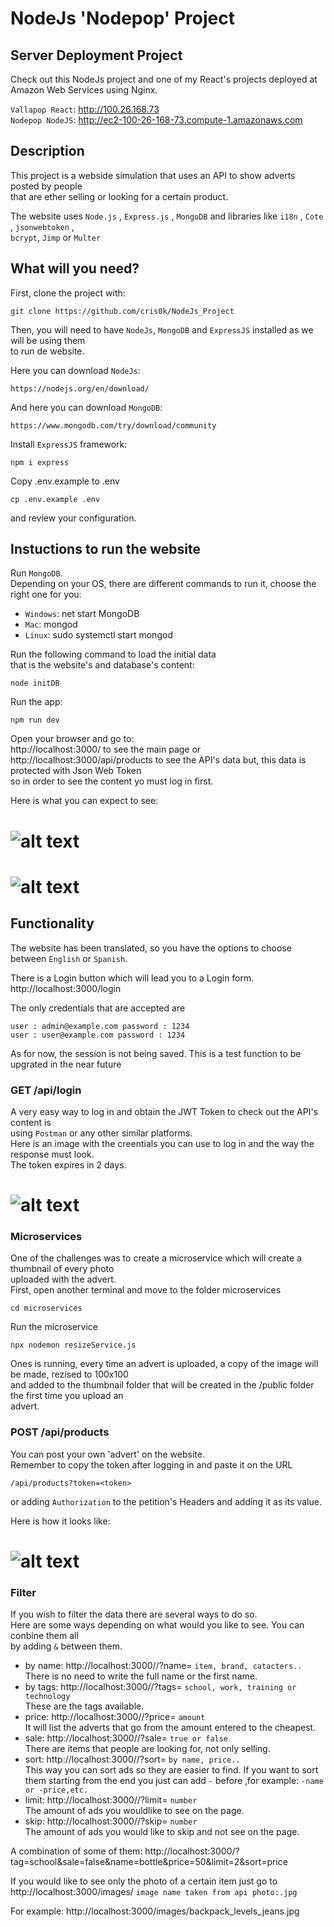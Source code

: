 # NodeJs 'Nodepop' Project

## Server Deployment Project

Check out this NodeJs project and one of my React's projects deployed at Amazon Web Services using Nginx.

`Vallapop React`: http://100.26.168.73 \
`Nodepop NodeJS`: http://ec2-100-26-168-73.compute-1.amazonaws.com

## Description

This project is a webside simulation that uses an API to show adverts posted by people\
that are ether selling or looking for a certain product.

The website uses `Node.js` , `Express.js` , `MongoDB` and libraries like `i18n` , `Cote` , `jsonwebtoken` ,\
`bcrypt`, `Jimp` or `Multer`

## What will you need?

First, clone the project with:

```
git clone https://github.com/cris0k/NodeJs_Project
```
Then, you will need to have `NodeJs`, `MongoDB` and `ExpressJS` installed as we will be using them\
to run de website.

Here you can download `NodeJs`:

```
https://nodejs.org/en/download/
```
And here you can download `MongoDB`:

```
https://www.mongodb.com/try/download/community
```
Install  `ExpressJS` framework:
```
npm i express
```
Copy .env.example to .env

```
cp .env.example .env
```
and review your configuration.

## Instuctions to run the website

Run `MongoDB`.\
Depending on your OS, there are different commands to run it, choose the right one for you:

- `Windows`: net start MongoDB
- `Mac`: mongod
- `Linux`: sudo systemctl start mongod

Run the following command to load the initial data \
that is the website's and database's content:
```
node initDB
```
Run the app:
```
npm run dev
```
Open your browser and go to:\
http://localhost:3000/  to see the main page or\
http://localhost:3000/api/products to see the API's data but,
this data is protected with Json Web Token\
so in order to
see the content yo must log in first.

Here is what you can expect to see:
# ![alt text](https://github.com/cris0k/NodeJs_Project/blob/main/public/images/Screenshot-exmple-mainpage.png)
# ![alt text](https://github.com/cris0k/NodeJs_Project/blob/main/public/images/Screenshot_apidata.png)

## Functionality

The website has been translated, so you have the options to choose between `English` or `Spanish`.

There is a Login button which will lead you to a Login form.\
http://localhost:3000/login

The only credentials that are accepted are 
```
user : admin@example.com password : 1234
user : user@example.com password : 1234
```
As for now, the session is not being saved. This is a test function to be upgrated in the near future
### GET /api/login
A very easy way to log in and obtain the JWT Token to check out the API's content is\
using `Postman` or any other similar platforms.\
Here is an image with the creentials you can use to log in and the way the response must look.\
The token expires in 2 days.
# ![alt text](https://github.com/cris0k/NodeJs_Project/blob/main/public/images/Screenshot-example-login.png)

### Microservices

One of the challenges was to create a microservice which will create a thumbnail of every photo\
uploaded with the advert.\
First, open another terminal and move to the folder microservices
```
cd microservices
```
Run the microservice 
```
npx nodemon resizeService.js
```
Ones is running, every time an advert is uploaded, a copy of the image will be made, rezised to 100x100\
and added to the thumbnail folder that will be created in the /public folder the first time you upload an\
advert.

### POST /api/products

You can post your own 'advert' on the website.\
Remember to copy the token after logging in and paste it on the URL
```
/api/products?token=<token>
```

or adding `Authorization` to the petition's Headers and adding it as its value.

Here is how it looks like:
# ![alt text](https://github.com/cris0k/NodeJs_Project/blob/main/public/images/Screenshot-exmple-post.png)

### Filter

If you wish to filter the data there are several ways to do so.\
Here are some ways depending on what would you like to see. You can conbine them all\
by adding `&` between them.
- by name: http://localhost:3000//?name= `item, brand, catacters..` \
There is no need to write the full name or the first name.
- by tags: http://localhost:3000//?tags= `school, work, training or technology`\
These are the tags available.
- price: http://localhost:3000//?price= `amount`\
It will list the adverts that go from the amount entered to the cheapest.
- sale: http://localhost:3000//?sale= `true or false`\
There are items that people are looking for, not only selling.
- sort: http://localhost:3000//?sort= `by name, price..`\
This way you can sort ads so they are easier to find. If you want to sort them starting from the end you just can add `-` before ,for example: `-name or -price,etc.`
- limit: http://localhost:3000//?limit= `number`\
The amount of ads you wouldlike to see on the page.
- skip: http://localhost:3000//?skip= `number`\
The amount of ads you would like to skip and not see on the page.

A combination of some of them:
http://localhost:3000/?tag=school&sale=false&name=bottle&price=50&limit=2&sort=price

If you would like to see only the photo of a certain item just go to\
http://localhost:3000/images/ `image name taken from api photo:.jpg`

For example: http://localhost:3000/images/backpack_levels_jeans.jpg